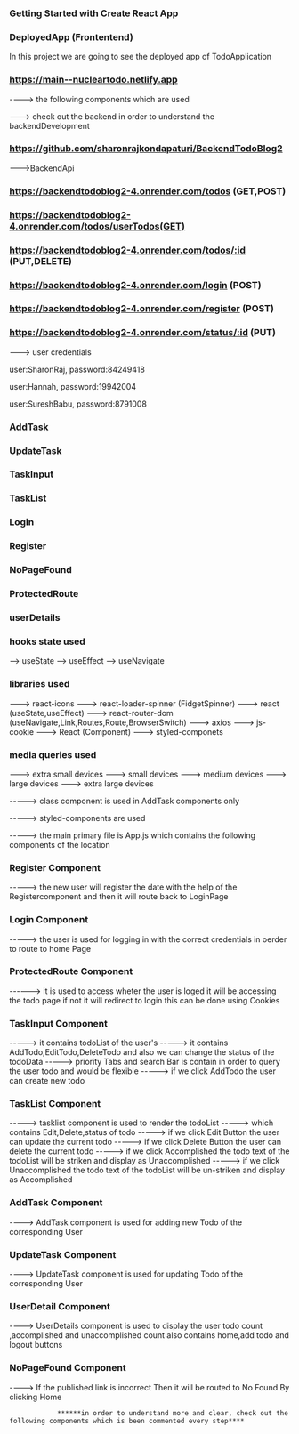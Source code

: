 ### Getting Started with Create React App

### DeployedApp (Frontentend)
In this project we are going to see the deployed app of TodoApplication 

### https://main--nucleartodo.netlify.app

----> the following components which are used

---> check out the backend in order to understand the backendDevelopment
### https://github.com/sharonrajkondapaturi/BackendTodoBlog2 

--->BackendApi
### https://backendtodoblog2-4.onrender.com/todos (GET,POST)
### https://backendtodoblog2-4.onrender.com/todos/userTodos(GET)
### https://backendtodoblog2-4.onrender.com/todos/:id (PUT,DELETE)
### https://backendtodoblog2-4.onrender.com/login (POST)
### https://backendtodoblog2-4.onrender.com/register (POST)
### https://backendtodoblog2-4.onrender.com/status/:id (PUT)

---> user credentials

  user:SharonRaj,
  password:84249418

  user:Hannah,
  password:19942004

  user:SureshBabu,
  password:8791008

### AddTask
### UpdateTask
### TaskInput
### TaskList
### Login
### Register
### NoPageFound
### ProtectedRoute
### userDetails

### hooks state used
--> useState
--> useEffect
--> useNavigate

### libraries used
---> react-icons
---> react-loader-spinner (FidgetSpinner)
---> react (useState,useEffect)
---> react-router-dom (useNavigate,Link,Routes,Route,BrowserSwitch)
---> axios
---> js-cookie
---> React (Component)
---> styled-componets

### media queries used
---> extra small devices
---> small devices
---> medium devices
---> large devices
---> extra large devices


-----> class component is used in AddTask components only

-----> styled-components are used 

-----> the main primary file is App.js which contains the following components of the location

### Register Component 

-----> the new user will register the date with the help of the Registercomponent and then it will route back to LoginPage 

### Login Component

-----> the user is used for logging in with the correct credentials in oerder to route to home Page

### ProtectedRoute Component 

------> it is used to access wheter the user is loged it will be accessing the todo page if not it will redirect to login this can be done using Cookies

### TaskInput Component 

-----> it contains todoList of the user's
-----> it contains AddTodo,EditTodo,DeleteTodo and also we can change the status of the todoData
-----> priority Tabs and search Bar is contain in order to query the user todo and would be flexible
-----> if we click AddTodo the user can create new todo 

### TaskList Component 

-----> tasklist component is used to render the todoList 
-----> which contains Edit,Delete,status of todo
-----> if we click Edit Button the user can update the current todo
-----> if we click Delete Button the user can delete the current todo
-----> if we click Accomplished the todo text of the todoList will be striken and display as Unaccomplished 
-----> if we click Unaccomplished the todo text of the todoList will be un-striken and display as Accomplished 

### AddTask Component 
----> AddTask component is used for adding new Todo of the corresponding User

### UpdateTask Component

----> UpdateTask component is used for updating Todo of the corresponding User

### UserDetail Component

----> UserDetails component is used to display the user todo count ,accomplished and unaccomplished count also contains home,add todo and logout buttons

### NoPageFound Component 

----> If the published link is incorrect Then it will be routed to No Found By clicking Home


                ******in order to understand more and clear, check out the following components which is been commented every step****

                                 
